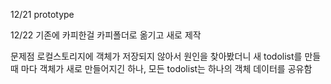 12/21
prototype

12/22
기존에 카피한걸 카피폴더로 옮기고 새로 제작

문제점
로컬스토리지에 객체가 저장되지 않아서 원인을 찾아봤더니
새 todolist를 만들 때 마다 객체가 새로 만들어지긴 하나,
모든 todolist는 하나의 객체 데이터를 공유함
